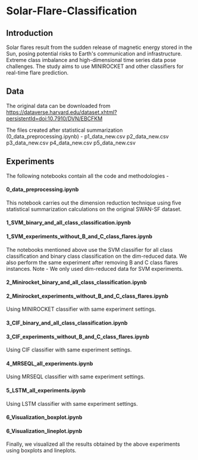 # Solar-Flare-Classification

## Introduction
Solar flares result from the sudden release of magnetic energy stored in the Sun, posing potential risks to Earth's communication and infrastructure. Extreme class imbalance and high-dimensional time series data pose challenges. The study aims to use MINIROCKET and other classifiers for real-time flare prediction.

## Data
The original data can be downloaded from https://dataverse.harvard.edu/dataset.xhtml?persistentId=doi:10.7910/DVN/EBCFKM

The files created after statistical summarization (0_data_preprocessing.ipynb) - 
p1_data_new.csv
p2_data_new.csv
p3_data_new.csv
p4_data_new.csv
p5_data_new.csv

## Experiments
The following notebooks contain all the code and methodologies - 

#### 0_data_preprocessing.ipynb
This notebook carries out the dimension reduction technique using five statistical summarization calculations on the original SWAN-SF dataset.

#### 1_SVM_binary_and_all_class_classification.ipynb
#### 1_SVM_experiments_without_B_and_C_class_flares.ipynb
The notebooks mentioned above use the SVM classifier for all class classification and binary class classification on the dim-reduced data. We also perform the same experiment after removing B and C class flares instances.
Note - We only used dim-reduced data for SVM experiments.

#### 2_Minirocket_binary_and_all_class_classification.ipynb
#### 2_Minirocket_experiments_without_B_and_C_class_flares.ipynb
Using MINIROCKET classifier with same experiment settings.

#### 3_CIF_binary_and_all_class_classification.ipynb
#### 3_CIF_experiments_without_B_and_C_class_flares.ipynb
Using CIF classifier with same experiment settings.

#### 4_MRSEQL_all_experiments.ipynb
Using MRSEQL classifier with same experiment settings.

#### 5_LSTM_all_experiments.ipynb
Using LSTM classifier with same experiment settings.

#### 6_Visualization_boxplot.ipynb
#### 6_Visualization_lineplot.ipynb
Finally, we visualized all the results obtained by the above experiments using boxplots and lineplots.

